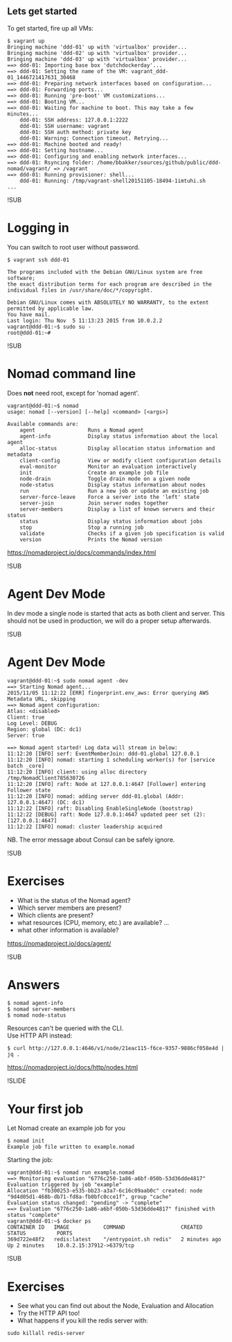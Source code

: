## Lets get started
To get started, fire up all VMs:

```
$ vagrant up
Bringing machine 'ddd-01' up with 'virtualbox' provider...
Bringing machine 'ddd-02' up with 'virtualbox' provider...
Bringing machine 'ddd-03' up with 'virtualbox' provider...
==> ddd-01: Importing base box 'dutchdockerday'...
==> ddd-01: Setting the name of the VM: vagrant_ddd-01_1446721417631_30468
==> ddd-01: Preparing network interfaces based on configuration...
==> ddd-01: Forwarding ports...
==> ddd-01: Running 'pre-boot' VM customizations...
==> ddd-01: Booting VM...
==> ddd-01: Waiting for machine to boot. This may take a few minutes...
    ddd-01: SSH address: 127.0.0.1:2222
    ddd-01: SSH username: vagrant
    ddd-01: SSH auth method: private key
    ddd-01: Warning: Connection timeout. Retrying...
==> ddd-01: Machine booted and ready!
==> ddd-01: Setting hostname...
==> ddd-01: Configuring and enabling network interfaces...
==> ddd-01: Rsyncing folder: /home/bbakker/sources/github/public/ddd-nomad/vagrant/ => /vagrant
==> ddd-01: Running provisioner: shell...
    ddd-01: Running: /tmp/vagrant-shell20151105-18494-1imtuhi.sh
...
```

!SUB
# Logging in
You can switch to root user without password.

```
$ vagrant ssh ddd-01

The programs included with the Debian GNU/Linux system are free software;
the exact distribution terms for each program are described in the
individual files in /usr/share/doc/*/copyright.

Debian GNU/Linux comes with ABSOLUTELY NO WARRANTY, to the extent
permitted by applicable law.
You have mail.
Last login: Thu Nov  5 11:13:23 2015 from 10.0.2.2
vagrant@ddd-01:~$ sudo su -
root@ddd-01:~#
```

!SUB
# Nomad command line
Does **not** need root, except for 'nomad agent'.

```
vagrant@ddd-01:~$ nomad
usage: nomad [--version] [--help] <command> [<args>]

Available commands are:
    agent                 Runs a Nomad agent
    agent-info            Display status information about the local agent
    alloc-status          Display allocation status information and metadata
    client-config         View or modify client configuration details
    eval-monitor          Monitor an evaluation interactively
    init                  Create an example job file
    node-drain            Toggle drain mode on a given node
    node-status           Display status information about nodes
    run                   Run a new job or update an existing job
    server-force-leave    Force a server into the 'left' state
    server-join           Join server nodes together
    server-members        Display a list of known servers and their status
    status                Display status information about jobs
    stop                  Stop a running job
    validate              Checks if a given job specification is valid
    version               Prints the Nomad version
```

https://nomadproject.io/docs/commands/index.html

!SUB
# Agent Dev Mode
In dev mode a single node is started that acts as both client and server.
This should not be used in production, we will do a proper setup afterwards.

!SUB
# Agent Dev Mode

```
vagrant@ddd-01:~$ sudo nomad agent -dev
==> Starting Nomad agent...
2015/11/05 11:12:22 [ERR] fingerprint.env_aws: Error querying AWS Metadata URL, skipping
==> Nomad agent configuration:
Atlas: <disabled>
Client: true
Log Level: DEBUG
Region: global (DC: dc1)
Server: true

==> Nomad agent started! Log data will stream in below:
11:12:20 [INFO] serf: EventMemberJoin: ddd-01.global 127.0.0.1
11:12:20 [INFO] nomad: starting 1 scheduling worker(s) for [service batch _core]
11:12:20 [INFO] client: using alloc directory /tmp/NomadClient785630726
11:12:20 [INFO] raft: Node at 127.0.0.1:4647 [Follower] entering Follower state
11:12:20 [INFO] nomad: adding server ddd-01.global (Addr: 127.0.0.1:4647) (DC: dc1)
11:12:22 [INFO] raft: Disabling EnableSingleNode (bootstrap)
11:12:22 [DEBUG] raft: Node 127.0.0.1:4647 updated peer set (2): [127.0.0.1:4647]
11:12:22 [INFO] nomad: cluster leadership acquired
```

NB. The error message about Consul can be safely ignore.

!SUB
# Exercises

* What is the status of the Nomad agent?
* Which server members are present?
* Which clients are present?
* what resources (CPU, memory, etc.) are available? ...
* what other information is available?

https://nomadproject.io/docs/agent/

!SUB
# Answers

```
$ nomad agent-info
$ nomad server-members
$ nomad node-status
```

Resources can't be queried with the CLI.   
Use HTTP API instead:

```
$ curl http://127.0.0.1:4646/v1/node/21eac115-f6ce-9357-9886cf058e4d | jq .
```

https://nomadproject.io/docs/http/nodes.html

!SLIDE
# Your first job
Let Nomad create an example job for you

```
$ nomad init
Example job file written to example.nomad
```

Starting the job:

```
vagrant@ddd-01:~$ nomad run example.nomad
==> Monitoring evaluation "6776c250-1a86-a6bf-050b-53d36dde4817"
Evaluation triggered by job "example"
Allocation "fb300253-e535-bb23-a3a7-6c16c09aab0c" created: node "9d4d05d1-468b-db71-fd8a-fb0bfc0cce1f", group "cache"
Evaluation status changed: "pending" -> "complete"
==> Evaluation "6776c250-1a86-a6bf-050b-53d36dde4817" finished with status "complete"
vagrant@ddd-01:~$ docker ps
CONTAINER ID   IMAGE           COMMAND                  CREATED         STATUS          PORTS                       
369d722e48f2   redis:latest    "/entrypoint.sh redis"   2 minutes ago   Up 2 minutes    10.0.2.15:37912->6379/tcp
```

!SUB
# Exercises
* See what you can find out about the Node, Evaluation and Allocation
* Try the HTTP API too!
* What happens if you kill the redis server with:

```
sudo killall redis-server
```
